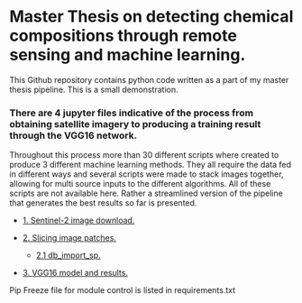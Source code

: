 # Master Thesis on detecting chemical compositions through remote sensing and machine learning.
This Github repository contains python code written as a part of my master thesis pipeline.
This is a small demonstration.

### There are 4 jupyter files indicative of the process from obtaining satellite imagery to producing a training result through the VGG16 network.

Throughout this process more than 30 different scripts where created to produce 3 different machine learning methods. They all require the data fed in different ways and several scripts were made to stack images together, allowing for multi source inputs to the different algorithms. All of these scripts are not available here. Rather a streamlined version of the pipeline that generates the best results so far is presented.

- [1. Sentinel-2 image download.](https://github.com/Kongstad/mt/blob/master/notebooks/sentinel2_download.ipynb)

- [2. Slicing image patches.](https://github.com/Kongstad/mt/blob/master/notebooks/S2_slice_patches_categorical.ipynb)

   - [2.1 db_import_sp.](https://github.com/Kongstad/mt/blob/master/notebooks/db_import_sp.ipynb)
  
- [3. VGG16 model and results.](https://github.com/Kongstad/mt/blob/master/notebooks/vgg16_cnn.ipynb)



Pip Freeze file for module control is listed in requirements.txt


